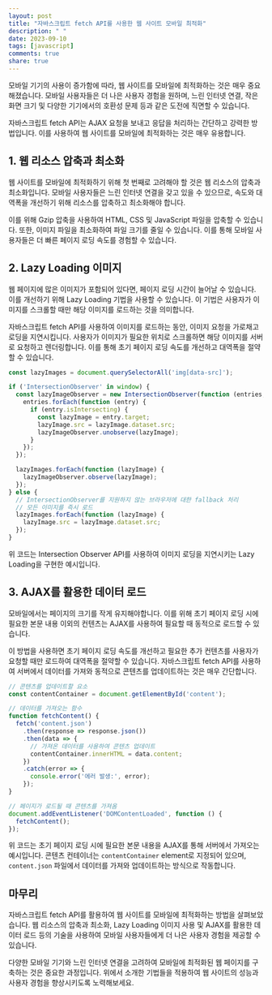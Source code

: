```yaml
---
layout: post
title: "자바스크립트 fetch API를 사용한 웹 사이트 모바일 최적화"
description: " "
date: 2023-09-10
tags: [javascript]
comments: true
share: true
---
```


모바일 기기의 사용이 증가함에 따라, 웹 사이트를 모바일에 최적화하는 것은 매우 중요해졌습니다. 모바일 사용자들은 더 나은 사용자 경험을 원하며, 느린 인터넷 연결, 작은 화면 크기 및 다양한 기기에서의 호환성 문제 등과 같은 도전에 직면할 수 있습니다.

자바스크립트 fetch API는 AJAX 요청을 보내고 응답을 처리하는 간단하고 강력한 방법입니다. 이를 사용하여 웹 사이트를 모바일에 최적화하는 것은 매우 유용합니다. 

## 1. 웹 리소스 압축과 최소화

웹 사이트를 모바일에 최적화하기 위해 첫 번째로 고려해야 할 것은 웹 리소스의 압축과 최소화입니다. 모바일 사용자들은 느린 인터넷 연결을 갖고 있을 수 있으므로, 속도와 대역폭을 개선하기 위해 리소스를 압축하고 최소화해야 합니다. 

이를 위해 Gzip 압축을 사용하여 HTML, CSS 및 JavaScript 파일을 압축할 수 있습니다. 또한, 이미지 파일을 최소화하여 파일 크기를 줄일 수 있습니다. 이를 통해 모바일 사용자들은 더 빠른 페이지 로딩 속도를 경험할 수 있습니다.

## 2. Lazy Loading 이미지

웹 페이지에 많은 이미지가 포함되어 있다면, 페이지 로딩 시간이 늘어날 수 있습니다. 이를 개선하기 위해 Lazy Loading 기법을 사용할 수 있습니다. 이 기법은 사용자가 이미지를 스크롤할 때만 해당 이미지를 로드하는 것을 의미합니다.

자바스크립트 fetch API를 사용하여 이미지를 로드하는 동안, 이미지 요청을 가로채고 로딩을 지연시킵니다. 사용자가 이미지가 필요한 위치로 스크롤하면 해당 이미지를 서버로 요청하고 렌더링합니다. 이를 통해 초기 페이지 로딩 속도를 개선하고 대역폭을 절약할 수 있습니다.

```javascript
const lazyImages = document.querySelectorAll('img[data-src]');

if ('IntersectionObserver' in window) {
  const lazyImageObserver = new IntersectionObserver(function (entries, observer) {
    entries.forEach(function (entry) {
      if (entry.isIntersecting) {
        const lazyImage = entry.target;
        lazyImage.src = lazyImage.dataset.src;
        lazyImageObserver.unobserve(lazyImage);
      }
    });
  });

  lazyImages.forEach(function (lazyImage) {
    lazyImageObserver.observe(lazyImage);
  });
} else {
  // IntersectionObserver를 지원하지 않는 브라우저에 대한 fallback 처리
  // 모든 이미지를 즉시 로드
  lazyImages.forEach(function (lazyImage) {
    lazyImage.src = lazyImage.dataset.src;
  });
}
```

위 코드는 Intersection Observer API를 사용하여 이미지 로딩을 지연시키는 Lazy Loading을 구현한 예시입니다. 

## 3. AJAX를 활용한 데이터 로드

모바일에서는 페이지의 크기를 작게 유지해야합니다. 이를 위해 초기 페이지 로딩 시에 필요한 본문 내용 이외의 컨텐츠는 AJAX를 사용하여 필요할 때 동적으로 로드할 수 있습니다. 

이 방법을 사용하면 초기 페이지 로딩 속도를 개선하고 필요한 추가 컨텐츠를 사용자가 요청할 때만 로드하여 대역폭을 절약할 수 있습니다. 자바스크립트 fetch API를 사용하여 서버에서 데이터를 가져와 동적으로 콘텐츠를 업데이트하는 것은 매우 간단합니다.

```javascript
// 콘텐츠를 업데이트할 요소
const contentContainer = document.getElementById('content');

// 데이터를 가져오는 함수
function fetchContent() {
  fetch('content.json')
    .then(response => response.json())
    .then(data => {
      // 가져온 데이터를 사용하여 콘텐츠 업데이트
      contentContainer.innerHTML = data.content;
    })
    .catch(error => {
      console.error('에러 발생:', error);
    });
}

// 페이지가 로드될 때 콘텐츠를 가져옴
document.addEventListener('DOMContentLoaded', function () {
  fetchContent();
});
```

위 코드는 초기 페이지 로딩 시에 필요한 본문 내용을 AJAX를 통해 서버에서 가져오는 예시입니다. 콘텐츠 컨테이너는 `contentContainer` element로 지정되어 있으며, `content.json` 파일에서 데이터를 가져와 업데이트하는 방식으로 작동합니다.

## 마무리

자바스크립트 fetch API를 활용하여 웹 사이트를 모바일에 최적화하는 방법을 살펴보았습니다. 웹 리소스의 압축과 최소화, Lazy Loading 이미지 사용 및 AJAX를 활용한 데이터 로드 등의 기술을 사용하여 모바일 사용자들에게 더 나은 사용자 경험을 제공할 수 있습니다.

다양한 모바일 기기와 느린 인터넷 연결을 고려하여 모바일에 최적화된 웹 페이지를 구축하는 것은 중요한 과정입니다. 위에서 소개한 기법들을 적용하여 웹 사이트의 성능과 사용자 경험을 향상시키도록 노력해보세요.